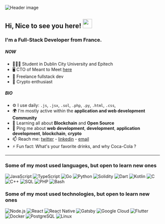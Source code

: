 ![Header image](https://github.com/benjaminbrgs/benjaminbrgs/blob/wip/assets/header.png)

## Hi, Nice to see you here! <img src="https://github.com/benjaminbrgs/benjaminbrgs/blob/main/wave.gif" width="30px">

### I'm a Full-Stack Developer from France.

##### NOW

- 🙇🏻‍♂️ Student in Dublin City University and Epitech
- 🖥 CTO of Meant to Meet [here](https://metome.fr/)
- 💼 Freelance fullstack dev
- 👀 Crypto enthusiast

##### BIO

- ⚙️ I use daily: `.js`, `.jsx`, `.sol`, `.php`, `.py`, `.html`, `.css`, 
- 🌍 I'm mostly active within the **application and web development Community**
- 🌱 Learning all about **Blockchain** and **Open Source**
- 💬 Ping me about **web development**, **development**, **application development**, **blockchain**, **crypto**
- 📫 Reach me: [twitter](https://twitter.com/benjamin_brgs) - [linkedin](https://www.linkedin.com/in/bourgeoisbenjamin) - [email](mailto:contact@benjaminbourgeois.com)
- ⚡️ Fun fact: What's your favorite drinks, and why Coca-Cola ?


<hr/>

### Some of my most used languages, but open to learn new ones

![JavaScript](https://img.shields.io/badge/-JavaScript-000?&logo=JavaScript)
![TypeScript](https://img.shields.io/badge/-TypeScript-000?&logo=TypeScript)
![Go](https://img.shields.io/badge/-Go-000?&logo=Go)
![Python](https://img.shields.io/badge/-Python-000?&logo=Python)
![Solidity](https://img.shields.io/badge/-Solidity-000?&logo=Solidity)
![Dart](https://img.shields.io/badge/-Dart-000?&logo=Dart)
![Kotlin](https://img.shields.io/badge/-Dart-000?&logo=Kotlin)
![C](https://img.shields.io/badge/-C-000?&logo=C)
![C++](https://img.shields.io/badge/-C++-000?&logo=c%2b%2b&logoColor=00599C)
![SQL](https://img.shields.io/badge/-SQL-000?&logo=MySQL)
![PHP](https://img.shields.io/badge/-Php-000?&logo=Php)
![Bash](https://img.shields.io/badge/-Bash-000?&logo=gnu-bash)


### Some of my most used technologies, but open to learn new ones

![Node.js](https://img.shields.io/badge/-Node.js-000?&logo=node.js)
![React](https://img.shields.io/badge/-React-000?&logo=React)
![React Native](https://img.shields.io/badge/-React_Native-000?&logo=React)
![Gatsby](https://img.shields.io/badge/-Gatsby-000?&logo=Gatsby)
![Google Cloud](https://img.shields.io/badge/-Google_Cloud-000?&logo=google-cloud)
![Flutter](https://img.shields.io/badge/-Flutter-000?&logo=Flutter)
![Docker](https://img.shields.io/badge/-Docker-000?&logo=Docker)
![PostgreSQL](https://img.shields.io/badge/-PostgreSQL-000?&logo=PostgreSQL)
![Linux](https://img.shields.io/badge/-Linux-000?&logo=Linux)
